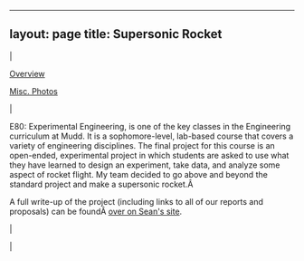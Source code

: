 

---
layout: page
title: Supersonic Rocket
---

  

| 
  

[Overview](https://sites.google.com/site/tayloredwardpeterson/projects/supersonicrocket)

  

[Misc. Photos](https://sites.google.com/site/tayloredwardpeterson/projects/supersonicrocket/miscphotos)

 | 

E80: Experimental Engineering, is one of the key classes in the Engineering curriculum at Mudd. It is a sophomore-level, lab-based course that covers a variety of engineering disciplines. The final project for this course is an open-ended, experimental project in which students are asked to use what they have learned to design an experiment, take data, and analyze some aspect of rocket flight. My team decided to go above and beyond the standard project and make a supersonic rocket.Â 

  

A full write-up of the project (including links to all of our reports and proposals) can be foundÂ [over on Sean's site](https://sites.google.com/site/raintomudd/projects/supersonicrocket).

 | 
  

 |

  

